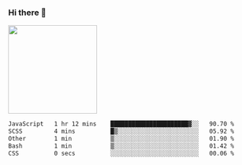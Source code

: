 ### Hi there 👋

<!--
**hwolf0610/hwolf0610** is a ✨ _special_ ✨ repository because its `README.md` (this file) appears on your GitHub profile.

Here are some ideas to get you started:

- 🔭 I’m currently working on ...
- 🌱 I’m currently learning ...
- 👯 I’m looking to collaborate on ...
- 🤔 I’m looking for help with ...
- 💬 Ask me about ...
- 📫 How to reach me: ...
- 😄 Pronouns: ...
- ⚡ Fun fact: ...
-->

<img height="180em" src="https://github-readme-stats.vercel.app/api?username=hwolf0610&show_icons=true&hide_border=true&&count_private=true&include_all_commits=true" />


<!--START_SECTION:waka-->

```txt
JavaScript   1 hr 12 mins    ██████████████████████▓░░   90.70 %
SCSS         4 mins          █▒░░░░░░░░░░░░░░░░░░░░░░░   05.92 %
Other        1 min           ▒░░░░░░░░░░░░░░░░░░░░░░░░   01.90 %
Bash         1 min           ▒░░░░░░░░░░░░░░░░░░░░░░░░   01.42 %
CSS          0 secs          ░░░░░░░░░░░░░░░░░░░░░░░░░   00.06 %
```

<!--END_SECTION:waka-->
